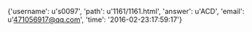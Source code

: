{'username': u's0097', 'path': u'1161/1161.html', 'answer': u'ACD', 'email': u'471056917@qq.com', 'time': '2016-02-23:17:59:17'}